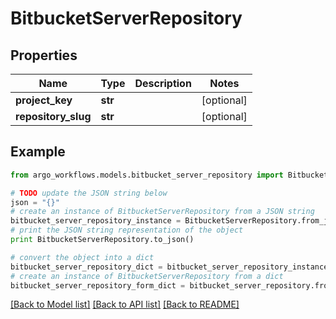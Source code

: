 # BitbucketServerRepository


## Properties

Name | Type | Description | Notes
------------ | ------------- | ------------- | -------------
**project_key** | **str** |  | [optional] 
**repository_slug** | **str** |  | [optional] 

## Example

```python
from argo_workflows.models.bitbucket_server_repository import BitbucketServerRepository

# TODO update the JSON string below
json = "{}"
# create an instance of BitbucketServerRepository from a JSON string
bitbucket_server_repository_instance = BitbucketServerRepository.from_json(json)
# print the JSON string representation of the object
print BitbucketServerRepository.to_json()

# convert the object into a dict
bitbucket_server_repository_dict = bitbucket_server_repository_instance.to_dict()
# create an instance of BitbucketServerRepository from a dict
bitbucket_server_repository_form_dict = bitbucket_server_repository.from_dict(bitbucket_server_repository_dict)
```
[[Back to Model list]](../README.md#documentation-for-models) [[Back to API list]](../README.md#documentation-for-api-endpoints) [[Back to README]](../README.md)


